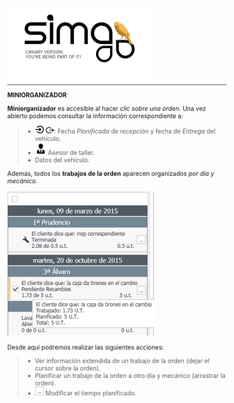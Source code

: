![sima2](images/es-ES_simacanaryversionbn.png)    
  
---  
  
**MINIORGANIZADOR**  
  
**Miniorganizador** es accesible al hacer _clic sobre una orden_. Una vez abierto podemos consultar la información correspondiente a:  

> - ![Cita](images/es-ES_organizer_icon_receptionplanneddate.png) ![Cita](images/es-ES_organizer_icon_deliveryplanneddate.png): Fecha _Planificada de recepción_ y fecha de _Entrega_ del vehículo.    
> - ![Asesor](images/es-ES_icons_salesman_inpanel.png) Asesor de taller.     
> - Datos del vehículo. 


Además, todos los **trabajos de la orden** aparecen organizados _por día y mecánico_.  

![Miniorganizador](images/es-ES_organizer_miniorganizer_daysandmechanics.png)    

Desde aquí podremos realizar las siguientes acciones:   
 
> - Ver información extendida de un trabajo de la orden (dejar el cursor sobre la orden).  
> - Planificar un trabajo de la orden a otro día y mecánico (arrastrar la orden).   
> - ![](Images/es-ES_organizer_icons_moreoptions.png) 
Modificar el tiempo planificado. 
     

  








